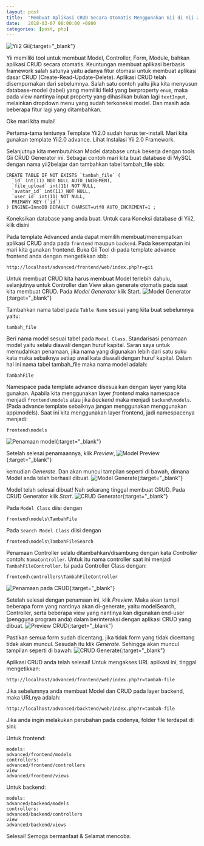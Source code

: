 ```yaml
---
layout: post
title:  "Membuat Aplikasi CRUD Secara Otomatis Menggunakan Gii di Yii 2.0"
date:   2018-03-07 00:00:00 +0800
categories: [post, php]
---
```


![Yii2 Gii](https://2.bp.blogspot.com/-crV7CGs1oK4/VitThGhb57I/AAAAAAAAFXg/zcNtSgzCmq4/s640/Gii.png){:target="_blank"}

Yii memiliki tool untuk membuat Model, Controller, Form, Module, bahkan aplikasi CRUD secara otomatis. Keuntungan membuat aplikasi berbasis framework salah satunya yaitu adanya fitur otomasi untuk membuat aplikasi dasar CRUD (Create-Read-Update-Delete). Aplikasi CRUD telah disempurnakan dari sebelumnya. Salah satu contoh yaitu jika kita menyusun database-model (tabel) yang memiliki field yang berproperty `enum`, maka pada view nantinya input property yang dihasilkan bukan lagi `textInput`, melainkan dropdown menu yang sudah terkoneksi model. Dan masih ada beberapa fitur lagi yang ditambahkan.

Oke mari kita mulai!

Pertama-tama tentunya Template Yii2.0 sudah harus ter-install. Mari kita gunakan template Yii2.0 advance. Lihat Instalasi Yii 2.0 Framework.


Selanjutnya kita membutuhkan Model database untuk bekerja dengan tools Gii CRUD Generator ini. Sebagai contoh mari kita buat database di MySQL dengan nama yii2belajar dan tambahkan tabel tambah_file sbb:
```
CREATE TABLE IF NOT EXISTS `tambah_file` (
  `id` int(11) NOT NULL AUTO_INCREMENT,
  `file_upload` int(11) NOT NULL,
  `avatar_id` int(11) NOT NULL,
  `user_id` int(11) NOT NULL,
  PRIMARY KEY (`id`)
) ENGINE=InnoDB DEFAULT CHARSET=utf8 AUTO_INCREMENT=1 ;
```
Koneksikan database yang anda buat. Untuk cara Koneksi database di Yii2, klik disini

Pada template Advanced anda dapat memilih membuat/menempatkan aplikasi CRUD anda pada `frontend` maupun `backend`. Pada kesempatan ini mari kita gunakan frontend. Buka Gii Tool di pada template advance frontend anda dengan mengetikkan sbb:
```
http://localhost/advanced/frontend/web/index.php?r=gii
```
Untuk membuat CRUD kita harus membuat Model terlebih dahulu, selanjutnya untuk Controller dan View akan generate otomatis pada saat kita membuat CRUD. Pada *Model Generator* klik Start.
![Model Generator](https://1.bp.blogspot.com/-yY1MsSG49JI/VjhNRpY7uoI/AAAAAAAAFZw/lzZ2OPF6_oc/s1600/model_generator.png){:target="_blank"}

Tambahkan nama tabel pada `Table Name` sesuai yang kita buat sebelumnya yaitu:
```
tambah_file
```
Beri nama model sesuai tabel pada `Model Class`. Standarisasi penamaan model yaitu selalu diawali dengan huruf kapital. Saran saya untuk memudahkan penamaan, jika nama yang digunakan lebih dari satu suku kata maka sebaiknya setiap awal kata diawali dengan huruf kapital. Dalam hal ini nama tabel tambah_file maka nama model adalah:
```
TambahFile
```
Namespace pada template advance disesuaikan dengan layer yang kita gunakan. Apabila kita menggunakan layer *frontend* maka namespace menjadi `frontend\models` atau jika *backend* maka menjadi `backend\models`. (Pada advance template sebaiknya jangan menggunakan menggunakan app\models). Saat ini kita menggunakan layer frontend, jadi namespacenya menjadi:
```
frontend\models
```
![Penamaan model](https://3.bp.blogspot.com/-ewyOy2Zx8mc/VjhS4UIAeVI/AAAAAAAAFaQ/0P-oHYJY8_o/s320/penamaan_model.png){:target="_blank"}

Setelah selesai penamaannya, klik *Preview*, 
![Model Preview](https://2.bp.blogspot.com/-fmCFoGglGJ8/VjhTIIgRSVI/AAAAAAAAFaY/FvdD40MJCqo/s1600/model_preview.png){:target="_blank"}

kemudian *Generate*. Dan akan muncul tampilan seperti di bawah, dimana Model anda telah berhasil dibuat.
![Model Generate](https://1.bp.blogspot.com/-F-I2EL1bQZw/VjhTIcY_DmI/AAAAAAAAFak/kDWhg7R9LqU/s1600/model_generate.png){:target="_blank"}

Model telah selesai dibuat! Nah sekarang tinggal membuat CRUD. Pada CRUD Generator klik *Start*.
![CRUD Generator](https://1.bp.blogspot.com/-94nmRUPk7YU/VjhNYnggjlI/AAAAAAAAFaA/XZZVMzYWCHI/s1600/CRUD_generator.png){:target="_blank"}

Pada `Model Class` diisi dengan
```
frontend\models\TambahFile
```
Pada `Search Model Class` diisi dengan
```
frontend\models\TambahFileSearch
```
Penamaan Controller selalu ditambahkan/disambung dengan kata *Controller* contoh: `NamaController`. Untuk itu nama controller saat ini menjadi `TambahFileController`. Isi pada Controller Class dengan:
```
frontend\controllers\TambahFileController 
```
![Penamaan pada CRUD](https://2.bp.blogspot.com/-OEiuM9XT1nA/VjhYbt7i_kI/AAAAAAAAFaw/L0O7v6vwUqU/s1600/penamaan_pada_CRUD.png){:target="_blank"}

Setelah selesai dengan penamaan ini, klik *Preview*. Maka akan tampil beberapa form yang nantinya akan di-generate, yaitu modelSearch, Controller, serta beberapa view yang nantinya kan digunakan end-user (pengguna program anda) dalam berinteraksi dengan aplikasi CRUD yang dibuat.
![Preview CRUD](https://1.bp.blogspot.com/-QaPkv5dO9XI/VjhYwAH3s_I/AAAAAAAAFa4/lw6uhdgU61k/s1600/CRUD_preview.png){:target="_blank"}

Pastikan semua form sudah dicentang, jika tidak form yang tidak dicentang tidak akan muncul. Sesudah itu klik *Generate*. Sehingga akan muncul tampilan seperti di bawah:
![CRUD Generate](https://2.bp.blogspot.com/-SkStHYM51vQ/VjhaPqnMKfI/AAAAAAAAFbE/UCKwYdNidLw/s1600/CRUD_generate.png){:target="_blank"}

Aplikasi CRUD anda telah selesai! Untuk mengakses URL aplikasi ini, tinggal mengetikkan:
```
http://localhost/advanced/frontend/web/index.php?r=tambah-file
```
Jika sebelumnya anda membuat Model dan CRUD pada layer backend, maka URLnya adalah:
```
http://localhost/advanced/backtend/web/index.php?r=tambah-file
```
Jika anda ingin melakukan perubahan pada codenya, folder file terdapat di sini:

Untuk frontend:
```
models:
advanced/frontend/models
controllers:
advanced/frontend/controllers
view
advanced/frontend/views
```
Untuk backend:
```
models:
advanced/backend/models
controllers:
advanced/backend/controllers
view
advanced/backend/views
```
Selesai! Semoga bermanfaat & Selamat mencoba.